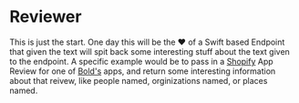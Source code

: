 # Reviewer

This is just the start. One day this will be the :hearts: of a Swift based Endpoint that given the text will spit back some interesting stuff about the text given to the endpoint. A specific example would be to pass in a [Shopify](https://www.shopify.com) App Review for one of [Bold's](https://www.boldcommerce.com) apps, and return some interesting information about that reivew, like people named, orginizations named, or places named. 
